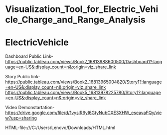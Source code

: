 # Visualization_Tool_for_Electric_Vehicle_Charge_and_Range_Analysis


# ElectricVehicle


Dashboard Public Link-https://public.tableau.com/views/Book7_16813988600500/Dashboard1?:language=en-US&:display_count=n&:origin=viz_share_link

Story Public link-https://public.tableau.com/views/Book2_16813965004820/Story1?:language=en-US&:display_count=n&:origin=viz_share_link
https://public.tableau.com/views/Book5_16813978225780/Story1?:language=en-US&:display_count=n&:origin=viz_share_link

Video Demonstartation-https://drive.google.com/file/d/1vyslR6yI6GtyNubCXE3XHW_eseavaFQy/view?usp=sharing

HTML-file:///C:/Users/Lenovo/Downloads/HTML.html
